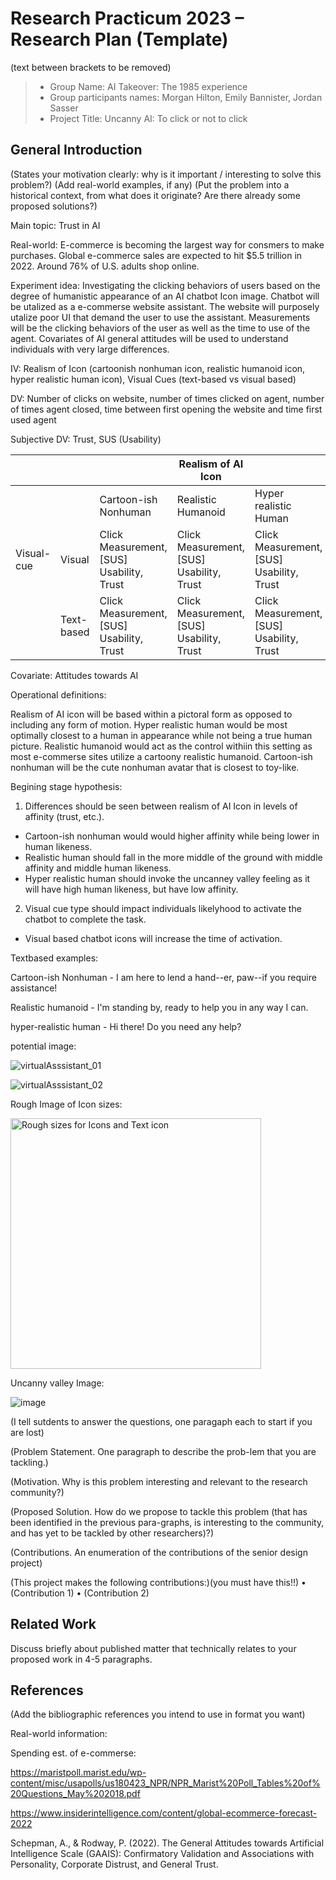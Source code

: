 # Research Practicum 2023 – Research Plan (Template)
(text between brackets to be removed)

> * Group Name: AI Takeover: The 1985 experience
> * Group participants names: Morgan Hilton, Emily Bannister, Jordan Sasser
> * Project Title: Uncanny AI: To click or not to click

## General Introduction

(States your motivation clearly: why is it important / interesting to solve this problem?)
(Add real-world examples, if any)
(Put the problem into a historical context, from what does it originate? Are there already some proposed solutions?)

Main topic: Trust in AI

Real-world: E-commerce is becoming the largest way for consmers to make purchases. Global e-commerce sales are expected to hit $5.5 trillion in 2022. Around 76% of U.S. adults shop online.

Experiment idea: Investigating the clicking behaviors of users based on the degree of humanistic appearance of an AI chatbot Icon image. Chatbot will be utalized as a e-commerse website assistant. The website will purposely utalize poor UI that demand the user to use the assistant. Measurements will be the clicking behaviors of the user as well as the time to use of the agent. Covariates of AI general attitudes will be used to understand individuals with very large differences.

IV: Realism of Icon (cartoonish nonhuman icon, realistic humanoid icon, hyper realistic human icon), Visual Cues (text-based vs visual based)

DV: Number of clicks on website, number of times clicked on agent, number of times agent closed, time between first opening the website and time first used agent

Subjective DV: Trust, SUS (Usability)

|            |            |                                           | Realism of AI Icon                        |                                           |
|------------|------------|-------------------------------------------|-------------------------------------------|-------------------------------------------|
|            |            | Cartoon-ish Nonhuman                      | Realistic Humanoid                        | Hyper realistic Human                     |
| Visual-cue | Visual     | Click Measurement, [SUS] Usability, Trust | Click Measurement, [SUS] Usability, Trust | Click Measurement, [SUS] Usability, Trust |
|            | Text-based | Click Measurement, [SUS] Usability, Trust | Click Measurement, [SUS] Usability, Trust | Click Measurement, [SUS] Usability, Trust |

Covariate: Attitudes towards AI

Operational definitions:

Realism of AI icon will be based within a pictoral form as opposed to including any form of motion. Hyper realistic human would be most optimally closest to a human in appearance while not being a true human picture. Realistic humanoid would act as the control withiin this setting as most e-commerse sites utilize a cartoony realistic humanoid. Cartoon-ish nonhuman will be the cute nonhuman avatar that is closest to toy-like.

Begining stage hypothesis:

1. Differences should be seen between realism of AI Icon in levels of affinity (trust, etc.).
* Cartoon-ish nonhuman would would higher affinity while being lower in human likeness. 
* Realistic human should fall in the more middle of the ground with middle affinity and middle human likeness. 
* Hyper realistic human should invoke the uncanney valley feeling as it will have high human likeness, but have low affinity.
2. Visual cue type should impact individuals likelyhood to activate the chatbot to complete the task.
* Visual based chatbot icons will increase the time of activation.

Textbased examples:

Cartoon-ish Nonhuman - I am here to lend a hand--er, paw--if you require assistance!

Realistic humanoid - I'm standing by, ready to help you in any way I can.

hyper-realistic human - Hi there! Do you need any help?

potential image:

![virtualAsssistant_01](https://user-images.githubusercontent.com/48068108/217644123-73fef647-b67a-4a12-b9d9-44876dca373d.png)

![virtualAsssistant_02](https://user-images.githubusercontent.com/48068108/217644611-b07de2f3-a65d-4540-8918-654580f1719e.png)



Rough Image of Icon sizes:

<img width="401" alt="Rough sizes for Icons and Text icon" src="https://user-images.githubusercontent.com/18073824/213321799-edd3eb14-6789-49e6-9383-f114404dccf4.png">

Uncanny valley Image:

![image](https://user-images.githubusercontent.com/18073824/216189693-829c4eeb-021b-4ce5-96b0-b1942093010b.png)

(I tell sutdents to answer the questions, one paragaph each to start if you are lost)

(Problem Statement. One paragraph to describe the prob-lem that you are tackling.)

(Motivation. Why is this problem interesting and relevant to the research community?)

(Proposed Solution. How do we propose to tackle this problem (that has been identified in the previous para-graphs, is interesting to the community, and has yet to be tackled by other researchers)?)

(Contributions. An enumeration of the contributions of the senior design project)

(This project makes the following contributions:)(you must have this!!)
•	(Contribution 1)
•	(Contribution 2)


## Related Work

Discuss briefly about published matter that technically relates to your proposed work in 4-5 paragraphs.

## References 

(Add the bibliographic references you intend to use in format you want)

Real-world information:

Spending est. of e-commerse:

https://maristpoll.marist.edu/wp-content/misc/usapolls/us180423_NPR/NPR_Marist%20Poll_Tables%20of%20Questions_May%202018.pdf



https://www.insiderintelligence.com/content/global-ecommerce-forecast-2022

Schepman, A., & Rodway, P. (2022). The General Attitudes towards Artificial Intelligence Scale (GAAIS): Confirmatory Validation and Associations with Personality, Corporate Distrust, and General Trust.




